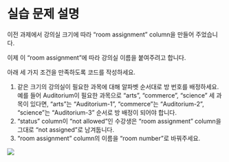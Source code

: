 # 실습 문제 설명
이전 과제에서 강의실 크기에 따라 “room assignment” column을 만들어 주었습니다.

이제 이 “room assignment”에 따라 강의실 이름을 붙여주려고 합니다.

아래 세 가지 조건을 만족하도록 코드를 작성하세요.

1. 같은 크기의 강의실이 필요한 과목에 대해 알파벳 순서대로 방 번호를 배정하세요.
예를 들어 Auditorium이 필요한 과목으로 “arts”, “commerce”, “science” 세 과목이 있다면, “arts”는 “Auditorium-1”, “commerce”는 “Auditorium-2”, “science”는 “Auditorium-3” 순서로 방 배정이 되어야 합니다.
2. “status” column이 “not allowed”인 수강생은 “room assignment” column을 그대로 “not assigned”로 남겨둡니다.
3. “room assignment” column의 이름을 “room number”로 바꿔주세요.
<img src="https://i.imgur.com/CnZ5i83.png" style="max-width: 100%;">
